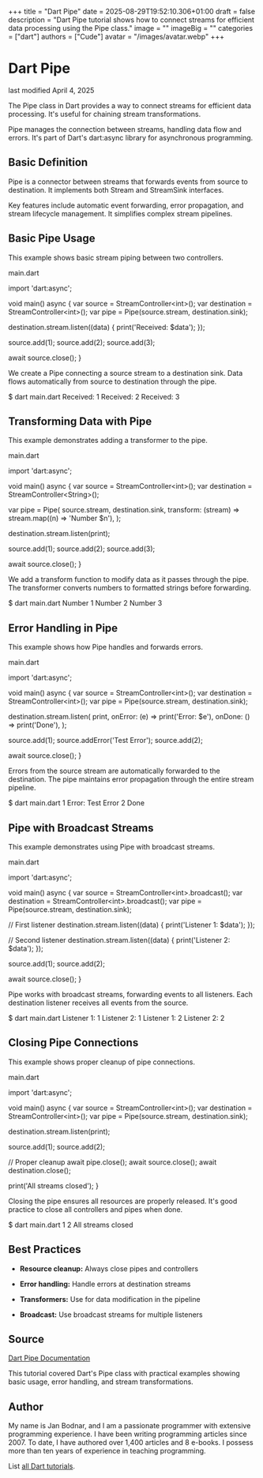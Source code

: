 +++
title = "Dart Pipe"
date = 2025-08-29T19:52:10.306+01:00
draft = false
description = "Dart Pipe tutorial shows how to connect streams for efficient data processing using the Pipe class."
image = ""
imageBig = ""
categories = ["dart"]
authors = ["Cude"]
avatar = "/images/avatar.webp"
+++

# Dart Pipe

last modified April 4, 2025

The Pipe class in Dart provides a way to connect streams for
efficient data processing. It's useful for chaining stream transformations.

Pipe manages the connection between streams, handling data flow and errors.
It's part of Dart's dart:async library for asynchronous programming.

## Basic Definition

Pipe is a connector between streams that forwards events from
source to destination. It implements both Stream and StreamSink interfaces.

Key features include automatic event forwarding, error propagation, and
stream lifecycle management. It simplifies complex stream pipelines.

## Basic Pipe Usage

This example shows basic stream piping between two controllers.

main.dart
  

import 'dart:async';

void main() async {
  var source = StreamController&lt;int&gt;();
  var destination = StreamController&lt;int&gt;();
  var pipe = Pipe(source.stream, destination.sink);

  destination.stream.listen((data) {
    print('Received: $data');
  });

  source.add(1);
  source.add(2);
  source.add(3);
  
  await source.close();
}

We create a Pipe connecting a source stream to a destination sink. Data flows
automatically from source to destination through the pipe.

$ dart main.dart
Received: 1
Received: 2
Received: 3

## Transforming Data with Pipe

This example demonstrates adding a transformer to the pipe.

main.dart
  

import 'dart:async';

void main() async {
  var source = StreamController&lt;int&gt;();
  var destination = StreamController&lt;String&gt;();
  
  var pipe = Pipe(
    source.stream,
    destination.sink,
    transform: (stream) =&gt; stream.map((n) =&gt; 'Number $n'),
  );

  destination.stream.listen(print);

  source.add(1);
  source.add(2);
  source.add(3);
  
  await source.close();
}

We add a transform function to modify data as it passes through the pipe.
The transformer converts numbers to formatted strings before forwarding.

$ dart main.dart
Number 1
Number 2
Number 3

## Error Handling in Pipe

This example shows how Pipe handles and forwards errors.

main.dart
  

import 'dart:async';

void main() async {
  var source = StreamController&lt;int&gt;();
  var destination = StreamController&lt;int&gt;();
  var pipe = Pipe(source.stream, destination.sink);

  destination.stream.listen(
    print,
    onError: (e) =&gt; print('Error: $e'),
    onDone: () =&gt; print('Done'),
  );

  source.add(1);
  source.addError('Test Error');
  source.add(2);
  
  await source.close();
}

Errors from the source stream are automatically forwarded to the destination.
The pipe maintains error propagation through the entire stream pipeline.

$ dart main.dart
1
Error: Test Error
2
Done

## Pipe with Broadcast Streams

This example demonstrates using Pipe with broadcast streams.

main.dart
  

import 'dart:async';

void main() async {
  var source = StreamController&lt;int&gt;.broadcast();
  var destination = StreamController&lt;int&gt;.broadcast();
  var pipe = Pipe(source.stream, destination.sink);

  // First listener
  destination.stream.listen((data) {
    print('Listener 1: $data');
  });

  // Second listener
  destination.stream.listen((data) {
    print('Listener 2: $data');
  });

  source.add(1);
  source.add(2);
  
  await source.close();
}

Pipe works with broadcast streams, forwarding events to all listeners.
Each destination listener receives all events from the source.

$ dart main.dart
Listener 1: 1
Listener 2: 1
Listener 1: 2
Listener 2: 2

## Closing Pipe Connections

This example shows proper cleanup of pipe connections.

main.dart
  

import 'dart:async';

void main() async {
  var source = StreamController&lt;int&gt;();
  var destination = StreamController&lt;int&gt;();
  var pipe = Pipe(source.stream, destination.sink);

  destination.stream.listen(print);

  source.add(1);
  source.add(2);
  
  // Proper cleanup
  await pipe.close();
  await source.close();
  await destination.close();
  
  print('All streams closed');
}

Closing the pipe ensures all resources are properly released. It's good practice
to close all controllers and pipes when done.

$ dart main.dart
1
2
All streams closed

## Best Practices

- **Resource cleanup:** Always close pipes and controllers

- **Error handling:** Handle errors at destination streams

- **Transformers:** Use for data modification in the pipeline

- **Broadcast:** Use broadcast streams for multiple listeners

## Source

[Dart Pipe Documentation](https://api.dart.dev/stable/dart-async/Pipe-class.html)

This tutorial covered Dart's Pipe class with practical examples showing
basic usage, error handling, and stream transformations.

## Author

My name is Jan Bodnar, and I am a passionate programmer with extensive
programming experience. I have been writing programming articles since 2007.
To date, I have authored over 1,400 articles and 8 e-books. I possess more
than ten years of experience in teaching programming.

List [all Dart tutorials](/dart/).